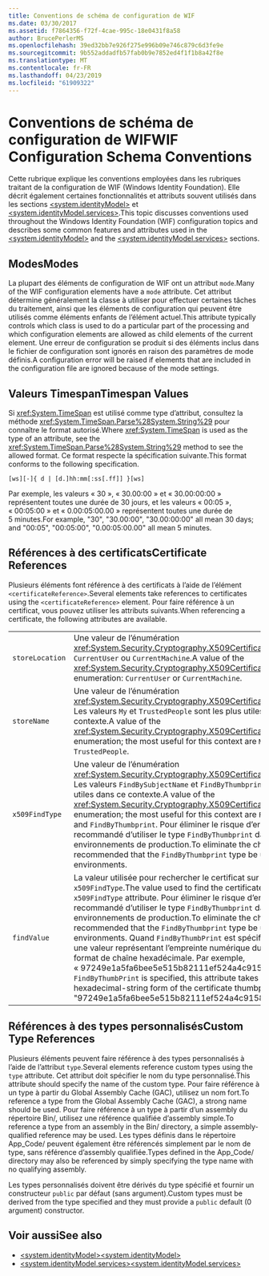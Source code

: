 ```yaml
---
title: Conventions de schéma de configuration de WIF
ms.date: 03/30/2017
ms.assetid: f7864356-f72f-4cae-995c-18e0431f8a58
author: BrucePerlerMS
ms.openlocfilehash: 39ed32bb7e926f275e996b09e746c879c6d3fe9e
ms.sourcegitcommit: 9b552addadfb57fab0b9e7852ed4f1f1b8a42f8e
ms.translationtype: MT
ms.contentlocale: fr-FR
ms.lasthandoff: 04/23/2019
ms.locfileid: "61909322"
---
```

# <a name="wif-configuration-schema-conventions"></a><span data-ttu-id="f4750-102">Conventions de schéma de configuration de WIF</span><span class="sxs-lookup"><span data-stu-id="f4750-102">WIF Configuration Schema Conventions</span></span>
<span data-ttu-id="f4750-103">Cette rubrique explique les conventions employées dans les rubriques traitant de la configuration de WIF (Windows Identity Foundation). Elle décrit également certaines fonctionnalités et attributs souvent utilisés dans les sections [\<system.identityModel>](../../../docs/framework/configure-apps/file-schema/windows-identity-foundation/system-identitymodel.md) et [\<system.identityModel.services>](../../../docs/framework/configure-apps/file-schema/windows-identity-foundation/system-identitymodel-services.md).</span><span class="sxs-lookup"><span data-stu-id="f4750-103">This topic discusses conventions used throughout the Windows Identity Foundation (WIF) configuration topics and describes some common features and attributes used in the [\<system.identityModel>](../../../docs/framework/configure-apps/file-schema/windows-identity-foundation/system-identitymodel.md) and the [\<system.identityModel.services>](../../../docs/framework/configure-apps/file-schema/windows-identity-foundation/system-identitymodel-services.md) sections.</span></span>  
  
<a name="BKMK_Modes"></a>   
## <a name="modes"></a><span data-ttu-id="f4750-104">Modes</span><span class="sxs-lookup"><span data-stu-id="f4750-104">Modes</span></span>  
 <span data-ttu-id="f4750-105">La plupart des éléments de configuration de WIF ont un attribut `mode`.</span><span class="sxs-lookup"><span data-stu-id="f4750-105">Many of the WIF configuration elements have a `mode` attribute.</span></span> <span data-ttu-id="f4750-106">Cet attribut détermine généralement la classe à utiliser pour effectuer certaines tâches du traitement, ainsi que les éléments de configuration qui peuvent être utilisés comme éléments enfants de l’élément actuel.</span><span class="sxs-lookup"><span data-stu-id="f4750-106">This attribute typically controls which class is used to do a particular part of the processing and which configuration elements are allowed as child elements of the current element.</span></span> <span data-ttu-id="f4750-107">Une erreur de configuration se produit si des éléments inclus dans le fichier de configuration sont ignorés en raison des paramètres de mode définis.</span><span class="sxs-lookup"><span data-stu-id="f4750-107">A configuration error will be raised if elements that are included in the configuration file are ignored because of the mode settings.</span></span>  
  
<a name="BKMK_TimespanValues"></a>   
## <a name="timespan-values"></a><span data-ttu-id="f4750-108">Valeurs Timespan</span><span class="sxs-lookup"><span data-stu-id="f4750-108">Timespan Values</span></span>  
 <span data-ttu-id="f4750-109">Si <xref:System.TimeSpan> est utilisé comme type d’attribut, consultez la méthode <xref:System.TimeSpan.Parse%28System.String%29> pour connaître le format autorisé.</span><span class="sxs-lookup"><span data-stu-id="f4750-109">Where <xref:System.TimeSpan> is used as the type of an attribute, see the <xref:System.TimeSpan.Parse%28System.String%29> method to see the allowed format.</span></span> <span data-ttu-id="f4750-110">Ce format respecte la spécification suivante.</span><span class="sxs-lookup"><span data-stu-id="f4750-110">This format conforms to the following specification.</span></span>  
  
```  
[ws][-]{ d | [d.]hh:mm[:ss[.ff]] }[ws]  
```  
  
 <span data-ttu-id="f4750-111">Par exemple, les valeurs « 30 », « 30.00:00 » et « 30.00:00:00 » représentent toutes une durée de 30 jours, et les valeurs « 00:05 », « 00:05:00 » et « 0.00:05:00.00 » représentent toutes une durée de 5 minutes.</span><span class="sxs-lookup"><span data-stu-id="f4750-111">For example, "30", "30.00:00", "30.00:00:00" all mean 30 days; and "00:05", "00:05:00", "0.00:05:00.00" all mean 5 minutes.</span></span>  
  
<a name="BKMK_CertificateReferences"></a>   
## <a name="certificate-references"></a><span data-ttu-id="f4750-112">Références à des certificats</span><span class="sxs-lookup"><span data-stu-id="f4750-112">Certificate References</span></span>  
 <span data-ttu-id="f4750-113">Plusieurs éléments font référence à des certificats à l’aide de l’élément `<certificateReference>`.</span><span class="sxs-lookup"><span data-stu-id="f4750-113">Several elements take references to certificates using the `<certificateReference>` element.</span></span> <span data-ttu-id="f4750-114">Pour faire référence à un certificat, vous pouvez utiliser les attributs suivants.</span><span class="sxs-lookup"><span data-stu-id="f4750-114">When referencing a certificate, the following attributes are available.</span></span>  
  
|||  
|-|-|  
|`storeLocation`|<span data-ttu-id="f4750-115">Une valeur de l’énumération <xref:System.Security.Cryptography.X509Certificates.StoreLocation> : `CurrentUser` ou `CurrentMachine`.</span><span class="sxs-lookup"><span data-stu-id="f4750-115">A value of the <xref:System.Security.Cryptography.X509Certificates.StoreLocation> enumeration: `CurrentUser` or `CurrentMachine`.</span></span>|  
|`storeName`|<span data-ttu-id="f4750-116">Une valeur de l’énumération <xref:System.Security.Cryptography.X509Certificates.StoreName>. Les valeurs `My` et `TrustedPeople` sont les plus utiles dans ce contexte.</span><span class="sxs-lookup"><span data-stu-id="f4750-116">A value of the <xref:System.Security.Cryptography.X509Certificates.StoreName> enumeration; the most useful for this context are `My` and `TrustedPeople`.</span></span>|  
|`x509FindType`|<span data-ttu-id="f4750-117">Une valeur de l’énumération <xref:System.Security.Cryptography.X509Certificates.X509FindType>. Les valeurs `FindBySubjectName` et `FindByThumbprint` sont les plus utiles dans ce contexte.</span><span class="sxs-lookup"><span data-stu-id="f4750-117">A value of the <xref:System.Security.Cryptography.X509Certificates.X509FindType> enumeration; the most useful for this context are `FindBySubjectName` and `FindByThumbprint`.</span></span> <span data-ttu-id="f4750-118">Pour éliminer le risque d’erreur, il est recommandé d’utiliser le type `FindByThumbprint` dans les environnements de production.</span><span class="sxs-lookup"><span data-stu-id="f4750-118">To eliminate the chance of error, it is recommended that the `FindByThumbprint` type be used in production environments.</span></span>|  
|`findValue`|<span data-ttu-id="f4750-119">La valeur utilisée pour rechercher le certificat sur la base de l’attribut `x509FindType`.</span><span class="sxs-lookup"><span data-stu-id="f4750-119">The value used to find the certificate, based on the `x509FindType` attribute.</span></span> <span data-ttu-id="f4750-120">Pour éliminer le risque d’erreur, il est recommandé d’utiliser le type `FindByThumbprint` dans les environnements de production.</span><span class="sxs-lookup"><span data-stu-id="f4750-120">To eliminate the chance of error, it is recommended that the `FindByThumbprint` type be used in production environments.</span></span> <span data-ttu-id="f4750-121">Quand `FindByThumbPrint` est spécifié, cet attribut a une valeur représentant l’empreinte numérique du certificat au format de chaîne hexadécimale. Par exemple, « 97249e1a5fa6bee5e515b82111ef524a4c91583f ».</span><span class="sxs-lookup"><span data-stu-id="f4750-121">When `FindByThumbPrint` is specified, this attribute takes a value that is the hexadecimal-string form of the certificate thumbprint; for example, "97249e1a5fa6bee5e515b82111ef524a4c91583f".</span></span>|  
  
<a name="BKMK_CustomTypeReferences"></a>   
## <a name="custom-type-references"></a><span data-ttu-id="f4750-122">Références à des types personnalisés</span><span class="sxs-lookup"><span data-stu-id="f4750-122">Custom Type References</span></span>  
 <span data-ttu-id="f4750-123">Plusieurs éléments peuvent faire référence à des types personnalisés à l’aide de l’attribut `type`.</span><span class="sxs-lookup"><span data-stu-id="f4750-123">Several elements reference custom types using the `type` attribute.</span></span> <span data-ttu-id="f4750-124">Cet attribut doit spécifier le nom du type personnalisé.</span><span class="sxs-lookup"><span data-stu-id="f4750-124">This attribute should specify the name of the custom type.</span></span> <span data-ttu-id="f4750-125">Pour faire référence à un type à partir du Global Assembly Cache (GAC), utilisez un nom fort.</span><span class="sxs-lookup"><span data-stu-id="f4750-125">To reference a type from the Global Assembly Cache (GAC), a strong name should be used.</span></span> <span data-ttu-id="f4750-126">Pour faire référence à un type à partir d’un assembly du répertoire Bin/, utilisez une référence qualifiée d’assembly simple.</span><span class="sxs-lookup"><span data-stu-id="f4750-126">To reference a type from an assembly in the Bin/ directory, a simple assembly-qualified reference may be used.</span></span> <span data-ttu-id="f4750-127">Les types définis dans le répertoire App_Code/ peuvent également être référencés simplement par le nom de type, sans référence d’assembly qualifiée.</span><span class="sxs-lookup"><span data-stu-id="f4750-127">Types defined in the App_Code/ directory may also be referenced by simply specifying the type name with no qualifying assembly.</span></span>  
  
 <span data-ttu-id="f4750-128">Les types personnalisés doivent être dérivés du type spécifié et fournir un constructeur `public` par défaut (sans argument).</span><span class="sxs-lookup"><span data-stu-id="f4750-128">Custom types must be derived from the type specified and they must provide a `public` default (0 argument) constructor.</span></span>  
  
## <a name="see-also"></a><span data-ttu-id="f4750-129">Voir aussi</span><span class="sxs-lookup"><span data-stu-id="f4750-129">See also</span></span>

- [<span data-ttu-id="f4750-130">\<system.identityModel></span><span class="sxs-lookup"><span data-stu-id="f4750-130">\<system.identityModel></span></span>](../../../docs/framework/configure-apps/file-schema/windows-identity-foundation/system-identitymodel.md)
- [<span data-ttu-id="f4750-131">\<system.identityModel.services></span><span class="sxs-lookup"><span data-stu-id="f4750-131">\<system.identityModel.services></span></span>](../../../docs/framework/configure-apps/file-schema/windows-identity-foundation/system-identitymodel-services.md)
